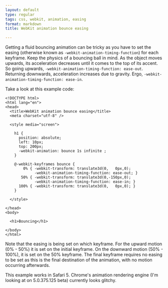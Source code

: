 ```yaml
---
layout: default
type: regular
tags: css, webkit, animation, easing
format: markdown
title: WebKit animation bounce easing

---
```

Getting a fluid bouncing animation can be tricky as you have to set the easing (otherwise known as `-webkit-animation-timing-function`) for each keyframe.  Keep the physics of a bouncing ball in mind. As the object moves upwards, its acceleration decreases until it comes to the top of its accent. So going upwards, `-webkit-animation-timing-function: ease-out`. Returning downwards, acceleration increases due to gravity. Ergo,  `-webkit-animation-timing-function: ease-in`.  

Take a look at this example code:

    <!DOCTYPE html>
    <html lang="en">
    <head>
      <title>WebKit animation bounce easing</title>
      <meta charset="utf-8" />

      <style media="screen">

        h1 {
          position: absolute;
          left: 10px;
          top: 200px;
          -webkit-animation: bounce 1s infinite ;
        }

        @-webkit-keyframes bounce {
            0% { -webkit-transform: translate3d(0,   0px,0); 
                 -webkit-animation-timing-function: ease-out; }
           50% { -webkit-transform: translate3d(0,-150px,0); 
                 -webkit-animation-timing-function: ease-in; }
          100% { -webkit-transform: translate3d(0,   0px,0); }
        }

      </style>

    </head>
    <body>

      <h1>Bouncing</h1>

    </body>
    </html>

Note that the easing is being set on which keyframe. For the upward motion (0% - 50%) it is set on the initial keyframe. On the downward motion (50% - 100%), it is set on the 50% keyframe. The final keyframe requires no easing to be set as this is the final destination of the animation, with no motion occurring afterwards.

This example works in Safari 5. Chrome's animation rendering engine (I'm looking at on 5.0.375.125 beta) currently looks glitchy.
